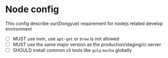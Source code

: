 # Node config

This config describe our(Dongyue) requirement for nodejs related develop environment

- [ ] MUST use nvm, use `apt-get` or `brew` is not allowed
- [ ] MUST use the same major version as the production/staging/ci server
- [ ] SHOULD install common cli tools like `gulp` `mocha` globally 